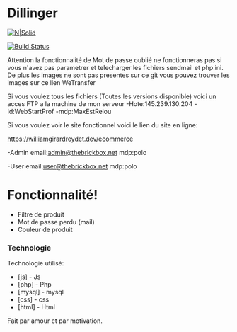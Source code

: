 # Dillinger

[![N|Solid](https://cldup.com/dTxpPi9lDf.thumb.png)](https://nodesource.com/products/nsolid)

[![Build Status](https://travis-ci.org/joemccann/dillinger.svg?branch=master)](https://travis-ci.org/joemccann/dillinger)

Attention la fonctionnalité de Mot de passe oublié ne fonctionneras pas si vous n'avez pas parametrer et telecharger les fichiers sendmail et php.ini. De plus les images ne sont pas presentes sur ce git vous pouvez trouver les images sur ce lien WeTransfer

Si vous voulez tous les fichiers (Toutes les versions disponible) voici un acces FTP a la machine de mon serveur
-Hote:145.239.130.204
-Id:WebStartProf
-mdp:MaxEstRelou

Si vous voulez voir le site fonctionnel voici le lien du site en ligne:

https://williamgirardreydet.dev/ecommerce

-Admin 
email:admin@thebrickbox.net
mdp:polo

-User
email:user@thebrickbox.net
mdp:polo

# Fonctionnalité!

  - Filtre de produit
  - Mot de passe perdu (mail)
  - Couleur de produit

### Technologie

Technologie utilisé:

* [js] - Js
* [php] - Php
* [mysql] - mysql
* [css] - css
* [html] - Html

Fait par amour et par motivation.
